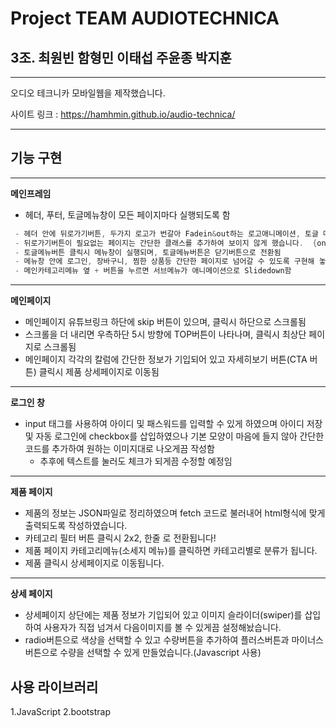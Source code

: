 # Project TEAM AUDIOTECHNICA

## 3조. 최원빈 함형민 이태섭 주윤종 박지훈

-----------------

오디오 테크니카 모바일웹을 제작했습니다.

사이트 링크 : https://hamhmin.github.io/audio-technica/

-----------------


## 기능 구현

-----------------
**메인프레임**

* 헤더, 푸터, 토글메뉴창이 모든 페이지마다 실행되도록 함
```c
 - 헤더 안에 뒤로가기버튼, 두가지 로고가 번갈아 Fadein&out하는 로고애니메이션, 토글 메뉴버튼을 넣었습니다.
 - 뒤로가기버튼이 필요없는 페이지는 간단한 클래스를 추가하여 보이지 않게 했습니다.  {onclick="history.back()"}
 - 토글메뉴버튼 클릭시 메뉴창이 실행되며, 토글메뉴버튼은 닫기버튼으로 전환됨
 - 메뉴창 안에 로그인, 장바구니, 찜한 상품등 간단한 페이지로 넘어갈 수 있도록 구현해 놓음
 - 메인카테고리메뉴 옆 + 버튼을 누르면 서브메뉴가 애니메이션으로 Slidedown함
```

------------------
**메인페이지**

* 메인페이지 유튜브링크 하단에 skip 버튼이 있으며, 클릭시 하단으로 스크롤됨
* 스크롤을 더 내리면 우측하단 5시 방향에 TOP버튼이 나타나며, 클릭시 최상단 페이지로 스크롤됨
* 메인페이지 각각의 칼럼에 간단한 정보가 기입되어 있고 자세히보기 버튼(CTA 버튼) 클릭시 제품 상세페이지로 이동됨

-------------------
**로그인 창**
 
* input 태그를 사용하여 아이디 및 패스워드를 입력할 수 있게 하였으며 아이디 저장 및 자동 로그인에 checkbox를 삽입하였으나 기본 모양이 마음에 들지 않아 간단한 코드를 추가하여 원하는 이미지대로 나오게끔 작성함
    * 추후에 텍스트를 눌러도 체크가 되게끔 수정할 예정임

------------------
**제품 페이지**

* 제품의 정보는 JSON파일로 정리하였으며 fetch 코드로 불러내어 html형식에 맞게 출력되도록 작성하였습니다.
* 카테고리 필터 버튼 클릭시 2x2, 한줄 로 전환됩니다!
* 제품 페이지 카테고리메뉴(소세지 메뉴)를 클릭하면 카테고리별로 분류가 됩니다.
* 제품 클릭시 상세페이지로 이동됩니다.

------------------
**상세 페이지**

* 상세페이지 상단에는 제품 정보가 기입되어 있고
이미지 슬라이더(swiper)를 삽입하여 사용자가 직접 넘겨서 다음이미지를 볼 수 있게끔 설정해놨습니다.
* radio버튼으로 색상을 선택할 수 있고 수량버튼을 추가하여 플러스버튼과 마이너스버튼으로 수량을 선택할 수 있게 만들었습니다.(Javascript 사용)




## 사용 라이브러리
1.JavaScript
2.bootstrap
